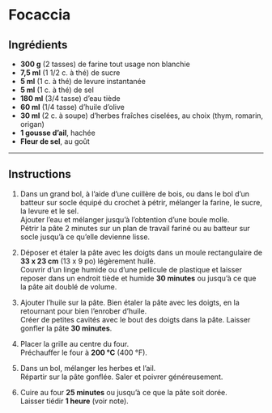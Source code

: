 # Focaccia

## Ingrédients

- **300 g** (2 tasses) de farine tout usage non blanchie  
- **7,5 ml** (1 1/2 c. à thé) de sucre  
- **5 ml** (1 c. à thé) de levure instantanée  
- **5 ml** (1 c. à thé) de sel  
- **180 ml** (3/4 tasse) d’eau tiède  
- **60 ml** (1/4 tasse) d’huile d’olive  
- **30 ml** (2 c. à soupe) d’herbes fraîches ciselées, au choix (thym, romarin, origan)  
- **1 gousse d’ail**, hachée  
- **Fleur de sel**, au goût  

---

## Instructions

1. Dans un grand bol, à l’aide d’une cuillère de bois, ou dans le bol d’un batteur sur socle équipé du crochet à pétrir, mélanger la farine, le sucre, la levure et le sel.  
   Ajouter l’eau et mélanger jusqu’à l’obtention d’une boule molle.  
   Pétrir la pâte 2 minutes sur un plan de travail fariné ou au batteur sur socle jusqu’à ce qu’elle devienne lisse.

2. Déposer et étaler la pâte avec les doigts dans un moule rectangulaire de **33 x 23 cm** (13 x 9 po) légèrement huilé.  
   Couvrir d’un linge humide ou d’une pellicule de plastique et laisser reposer dans un endroit tiède et humide **30 minutes** ou jusqu’à ce que la pâte ait doublé de volume.

3. Ajouter l’huile sur la pâte. Bien étaler la pâte avec les doigts, en la retournant pour bien l’enrober d’huile.  
   Créer de petites cavités avec le bout des doigts dans la pâte. Laisser gonfler la pâte **30 minutes**.

4. Placer la grille au centre du four.  
   Préchauffer le four à **200 °C** (400 °F).

5. Dans un bol, mélanger les herbes et l’ail.  
   Répartir sur la pâte gonflée. Saler et poivrer généreusement.

6. Cuire au four **25 minutes** ou jusqu’à ce que la pâte soit dorée.  
   Laisser tiédir **1 heure** (voir note).